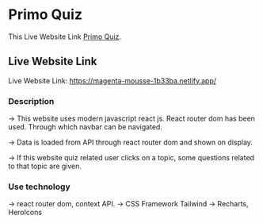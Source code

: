 # Primo Quiz

This Live Website Link [Primo Quiz](https://magenta-mousse-1b33ba.netlify.app/).

## Live Website Link

Live Website Link: https://magenta-mousse-1b33ba.netlify.app/

### Description

-> This website uses modern javascript react js. React router dom has been used. Through which navbar can be navigated.

-> Data is loaded from API through react router dom and shown on display.

-> If this website quiz related user clicks on a topic, some questions related to that topic are given.

### Use technology

-> react router dom, context API.
-> CSS Framework Tailwind
-> Recharts, HeroIcons
